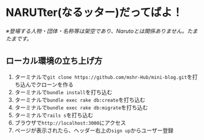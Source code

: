 # NARUTter(なるッター)だってばよ！
###### ※登場する人物・団体・名称等は架空であり、Narutoとは関係ありません。たまたまです。

## ローカル環境の立ち上げ方
1. ターミナルで`git clone https://github.com/mshr-Hub/mini-blog.git`を打ち込んでクローンを作る
2. ターミナルで`bundle install`を打ち込む
3. ターミナルで`bundle exec rake db:create`を打ち込む
4. ターミナルで`bundle exec rake db:migrate`を打ち込む
5. ターミナルで`rails s`を打ち込む
6. ブラウザで`http://localhost:3000`にアクセス
7. ページが表示されたら、ヘッダー右上の`sign up`からユーザー登録